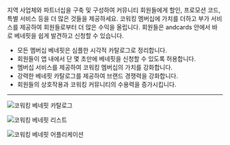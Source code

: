 지역 사업체와 파트너십을 구축 및 구성하여 커뮤니티 회원들에게 할인, 프로모션 코드, 특별 서비스 등을 더 많은 것들을 제공하세요. 코워킹 멤버십에 가치를 더하고 부가 서비스를 제공하여 회원들로부터 더 많은 수익을 올립니다. 회원들은 andcards 안에서 바로 베네핏을 쉽게 발견하고 신청할 수 있습니다.

- 모든 멤버십 베네핏은 심플한 시각적 카탈로그로 정리합니다.
- 회원들이 앱 내에서 단 몇 초만에 베네핏을 신청할 수 있도록 허용합니다.
- 멤버십 서비스를 제공하여 코워킹 멤버십의 가치를 강화합니다.
- 강력한 베네핏 카탈로그를 제공하여 브랜드 경쟁력을 강화합니다.
- 회원들의 상호작용과 코워킹 커뮤니티의 수용력을 증가시킵니다.

---

![코워킹 베네핏 카탈로그](https://s3.ap-northeast-2.amazonaws.com/screenshot.andcards.com/andcards-benefits-main-light-en-1920-1200.png)

![코워킹 베네핏 리스트](https://s3.ap-northeast-2.amazonaws.com/screenshot.andcards.com/andcards-benefits-list-light-en-1920-1200.png)

![코워킹 베네핏 어플리케이션](https://s3.ap-northeast-2.amazonaws.com/screenshot.andcards.com/andcards-benefits-apply-light-en-1920-1200.png)
